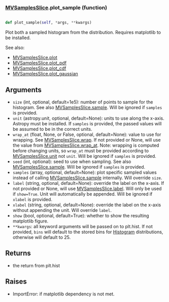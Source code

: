 ### [MVSamplesSlice](MVSamplesSlice.md).plot_sample (function)


```py

def plot_sample(self, *args, **kwargs)

```



Plot both a sampled histogram from the distribution.  Requires
matplotlib to be installed.

See also:

* [MVSamplesSlice.plot](MVSamplesSlice.plot.md)
* [MVSamplesSlice.plot_pdf](MVSamplesSlice.plot_pdf.md)
* [MVSamplesSlice.plot_cdf](MVSamplesSlice.plot_cdf.md)
* [MVSamplesSlice.plot_gaussian](MVSamplesSlice.plot_gaussian.md)

Arguments
-----------
* `size` (int, optional, default=1e5): number of points to sample for
    the histogram.  See also [MVSamplesSlice.sample](MVSamplesSlice.sample.md).  Will be ignored
    if `samples` is provided.
* `unit` (astropy.unit, optional, default=None): units to use along
    the x-axis.  Astropy must be installed.  If `samples` is provided,
    the passed values will be assumed to be in the correct units.
* `wrap_at` (float, None, or False, optional, default=None): value to
    use for wrapping.  See [MVSamplesSlice.wrap](MVSamplesSlice.wrap.md).  If not provided or None,
    will use the value from [MVSamplesSlice.wrap_at](MVSamplesSlice.wrap_at.md).  Note: wrapping is
    computed before changing units, so `wrap_at` must be provided
    according to [MVSamplesSlice.unit](MVSamplesSlice.unit.md) not `unit`.  Will be ignored
    if `samples` is provided.
* `seed` (int, optional): seed to use when sampling.  See also
    [MVSamplesSlice.sample](MVSamplesSlice.sample.md).  Will be ignored if `samples` is provided.
* `samples` (array, optional, default=None): plot specific sampled
    values instead of calling [MVSamplesSlice.sample](MVSamplesSlice.sample.md) internally.  Will override
    `size`.
* `label` (string, optional, default=None): override the label on the
    x-axis.  If not provided or None, will use [MVSamplesSlice.label](MVSamplesSlice.label.md).  Will
    only be used if `show=True`.  Unit will automatically be appended.
    Will be ignored if `xlabel` is provided.
* `xlabel` (string, optional, default=None): override the label on the
    x-axis without appending the unit.  Will override `label`.
* `show` (bool, optional, default=True): whether to show the resulting
    matplotlib figure.
* `**kwargs`: all keyword arguments will be passed on to plt.hist.  If
    not provided, `bins` will default to the stored bins for [Histogram](Histogram.md)
    distributions, otherwise will default to 25.

Returns
--------
* the return from plt.hist

Raises
--------
* ImportError: if matplotlib dependency is not met.

